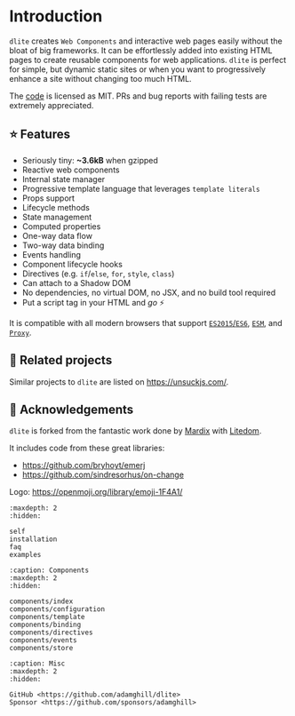 # Introduction

`dlite` creates `Web Components` and interactive web pages easily without the bloat of big frameworks. It can be effortlessly added into existing HTML pages to create reusable components for web applications. `dlite` is perfect for simple, but dynamic static sites or when you want to progressively enhance a site without changing too much HTML.

The [code](https://github.com/adamghill/dlite) is licensed as MIT. PRs and bug reports with failing tests are extremely appreciated.

## ⭐ Features

- Seriously tiny: **~3.6kB** when gzipped
- Reactive web components
- Internal state manager
- Progressive template language that leverages `template literals`
- Props support
- Lifecycle methods
- State management
- Computed properties
- One-way data flow
- Two-way data binding
- Events handling
- Component lifecycle hooks
- Directives (e.g. `if`/`else`, `for`, `style`, `class`)
- Can attach to a Shadow DOM
- No dependencies, no virtual DOM, no JSX, and no build tool required
- Put a script tag in your HTML and _go_ ⚡

It is compatible with all modern browsers that support [`ES2015`/`ES6`](https://caniuse.com/#feat=es6), [`ESM`](https://caniuse.com/?search=esm), and [`Proxy`](https://caniuse.com/#search=proxy).

## 🧠 Related projects

Similar projects to `dlite` are listed on https://unsuckjs.com/.

## 🙌 Acknowledgements

`dlite` is forked from the fantastic work done by [Mardix](https://github.com/mardix) with [Litedom](https://github.com/mardix/litedom).

It includes code from these great libraries:
- https://github.com/bryhoyt/emerj 
- https://github.com/sindresorhus/on-change

Logo: https://openmoji.org/library/emoji-1F4A1/

```{toctree}
:maxdepth: 2
:hidden:

self
installation
faq
examples
```

```{toctree}
:caption: Components
:maxdepth: 2
:hidden:

components/index
components/configuration
components/template
components/binding
components/directives
components/events
components/store
```

```{toctree}
:caption: Misc
:maxdepth: 2
:hidden:

GitHub <https://github.com/adamghill/dlite>
Sponsor <https://github.com/sponsors/adamghill>
```
